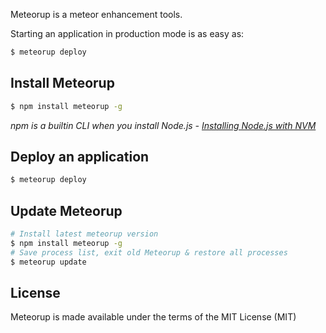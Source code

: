   

Meteorup is a meteor enhancement tools.

Starting an application in production mode is as easy as:

```bash
$ meteorup deploy
```

## Install Meteorup

```bash
$ npm install meteorup -g
```

*npm is a builtin CLI when you install Node.js - [Installing Node.js with NVM](https://keymetrics.io/2015/02/03/installing-node-js-and-io-js-with-nvm/)*

## Deploy an application

```bash
$ meteorup deploy
```

## Update Meteorup

```bash
# Install latest meteorup version
$ npm install meteorup -g
# Save process list, exit old Meteorup & restore all processes
$ meteorup update
```


## License

Meteorup is made available under the terms of the MIT License (MIT)

